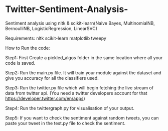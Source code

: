 # Twitter-Sentiment-Analysis-
Sentiment analysis using nltk & scikit-learn(Naive Bayes, MultinomialNB, BernoulliNB, LogisticRegression, LinearSVC)

Requirements:
nltk
scikit-learn
matplotlib
tweepy


How to Run the code:

Step1:
First Create a pickled_algos folder in the same location where all your code is saved.

Step2:
Run the main.py file. It will train your module against the dataset and give you accuracy for all the classifiers used.

Step3:
Run the twitter.py file which will begin fetching the live stream of data from twitter api. (You need a twitter developers account for that https://developer.twitter.com/en/apps)

Step4:
Run the twittergraph.py for visualisation of your output.

Step5:
If you want to check the sentiment against random tweets, you can paste your tweet in the test.py file to check the sentiment.

